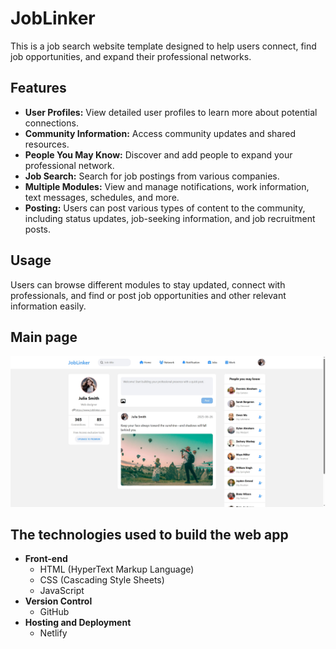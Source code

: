 # JobLinker

This is a job search website template designed to help users connect, find job opportunities, and expand their professional networks.

## Features

- **User Profiles:** View detailed user profiles to learn more about potential connections.
- **Community Information:** Access community updates and shared resources.
- **People You May Know:** Discover and add people to expand your professional network.
- **Job Search:** Search for job postings from various companies.
- **Multiple Modules:** View and manage notifications, work information, text messages, schedules, and more.
- **Posting:** Users can post various types of content to the community, including status updates, job-seeking information, and job recruitment posts.

## Usage

Users can browse different modules to stay updated, connect with professionals, and find or post job opportunities and other relevant information easily.

## Main page

![Main page](./assets/img/main-page-screenshot.png)

## The technologies used to build the web app
- **Front-end**
  - HTML (HyperText Markup Language)
  - CSS (Cascading Style Sheets)
  - JavaScript
- **Version Control**
  - GitHub
- **Hosting and Deployment**
  - Netlify